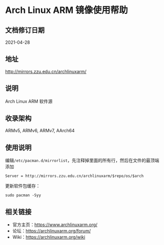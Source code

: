 # Arch Linux ARM 镜像使用帮助

## 文档修订日期

2021-04-28

## 地址

http://mirrors.zzu.edu.cn/archlinuxarm/

## 说明

Arch Linux ARM 软件源

## 收录架构

ARMv5, ARMv6, ARMv7, AArch64

## 使用说明

编辑`/etc/pacman.d/mirrorlist`，先注释掉里面的所有行，然后在文件的最顶端添加

```
Server = http://mirrors.zzu.edu.cn/archlinuxarm/$repo/os/$arch
```

更新软件包缓存：

```
sudo pacman -Syy
```

## 相关链接

- 官方主页：https://www.archlinuxarm.org/
- 论坛：https://archlinuxarm.org/forum/
- Wiki：https://archlinuxarm.org/wiki